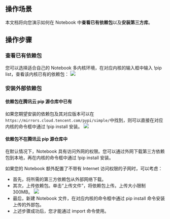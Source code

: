 ## 操作场景
本文档将向您演示如何在 Notebook 中**查看已有依赖包**以及**安装第三方库**。

## 操作步骤
### 查看已有依赖包
您可以选择适合自己的 Notebook 多内核环境，在对应内核的输入框中输入 !pip list，查看该内核已有的依赖包：
![](https://main.qcloudimg.com/raw/37bd8d81d32d3efbd90732a92e90591d.png)

### 安装外部依赖包
#### 依赖包在腾讯云 pip 源仓库中已有
如果您期望安装的依赖包及其对应版本可以在```https://mirrors.cloud.tencent.com/pypi/simple/```中找到，则可以直接在对应内核的命令框中通过 !pip install 安装。
![](https://main.qcloudimg.com/raw/60f0fd0320a0fc98b780637ea42bd493.png)

#### 依赖包不在腾讯云 pip 源仓库中
在默认情况下，Notebook 具有访问外网的权限。您可以通过外网下载第三方依赖包到本地，再在内核的命令框中通过 !pip install 安装。

如果您的 Notebook 额外配置了不带有 Internet 访问权限的子网时，可以考虑：
- 首先，将所需的第三方依赖包从外部网络下载。
- 其次，上传依赖包。单击“上传文件”，将依赖包上传。上传大小限制300MB。
![](https://main.qcloudimg.com/raw/9f79c6a00fe9749277d075c3c25124e9.png)
- 最后，新建 Notebook 文件，在对应内核的命令框中通过 pip install 命令安装上传的外部包。
- 上述步骤成功后，您才能通过 import 命令使用。


